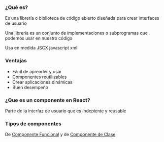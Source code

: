 ### ¿Qué es?

Es una librería o biblioteca de código abierto diseñada para crear interfaces de usuario

Una librería es un conjunto de implementaciones o subprogramas que podemos usar en nuestro código

Usa en medida JSCX javascript xml

### Ventajas

* Fácil de aprender y usar
* Componentes reutilizables
* Crear aplicaciones dinámicas
* Buen desempeño

### ¿Que es un componente en React?

Parte de la interfaz de usuario que es indepiente y reusable

### Tipos de componentes

De [Componente Funcional](Componente%20Funcional.md) y de [Componente de Clase](Componente%20de%20Clase.md)
